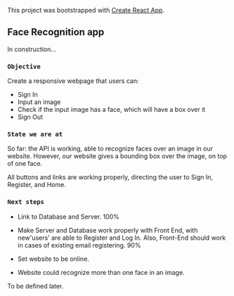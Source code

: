 This project was bootstrapped with [Create React App](https://github.com/facebook/create-react-app).

## Face Recognition app

In construction... 

### `Objective`

Create a responsive webpage that users can: 

- Sign In 
- Input an image 
- Check if the input image has a face, which will have a box over it
- Sign Out

### `State we are at`

So far: the API is working, able to recognize faces over an image in our website. 
However, our website gives a bounding box over the image, on top of one face. 

All buttons and links are working properly, directing the user to Sign In, Register, and Home.

### `Next steps`

- Link to Database and Server. 100%

- Make Server and Database work properly with Front End, with new'users' are able to Register and Log In. Also, Front-End should work in cases of existing email registering. 90%

- Set website to be online.

- Website could recognize more than one face in an image.

To be defined later.

